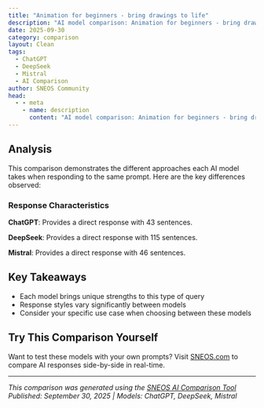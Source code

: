 ```yaml
---
title: "Animation for beginners - bring drawings to life"
description: "AI model comparison: Animation for beginners - bring drawings to life..."
date: 2025-09-30
category: comparison
layout: Clean
tags:
  - ChatGPT
  - DeepSeek
  - Mistral
  - AI Comparison
author: SNEOS Community
head:
  - - meta
    - name: description
      content: "AI model comparison: Animation for beginners - bring drawings to life..."
---
```


<ChatComparison
  title="Animation for beginners - bring drawings to life"
  prompt="Animation for beginners - bring drawings to life"
  :responses='{
    "ChatGPT": "Creating animations can be a fun and rewarding way to bring your drawings to life! Here\u2019s a simple guide for beginners to get started with animation:\n\n### 1. Understand the Basics of Animation\n- **Frames:** Animation is made up of multiple frames (images) shown in quick succession to create the illusion of movement.\n- **Frame Rate:** Common frame rates are 24 or 30 frames per second (fps). Beginners often use fewer frames to make the process easier.\n- **Keyframes and Inbetweens:** Keyframes are the main frames that define important positions or poses. Inbetweens are frames that fill the gaps between keyframes for smooth motion.\n\n### 2. Gather Your Materials\n- **Drawing tools:** Pencil and paper or a digital drawing tablet/software.\n- **Animation software:** Some beginner-friendly options include:\n  - **Flipaclip (mobile app)**\n  - **Pencil2D (free and open source)**\n  - **Krita (free, has animation features)**\n  - **Adobe Animate (paid, professional)**\n  - **Procreate (iPad, paid, great for frame-by-frame animation)**\n\n### 3. Start With Simple Concepts\n- Practice basic movements like bouncing balls, waving hands, or blinking eyes.\n- Keep your drawings simple at first to focus on movement.\n\n### 4. Create Your First Animation\n**Step-by-step:**\n\n1. **Plan your animation:** Decide what you want to animate and sketch a rough storyboard of key poses.\n2. **Draw your keyframes:** These frames capture the major positions of your animation.\n3. **Add inbetweens:** Draw frames that transition smoothly between keyframes.\n4. **Play back your animation:** Use your software to preview your work and see how it flows.\n5. **Refine:** Adjust timing and drawings to improve the animation.\n\n### 5. Tips to Improve\n- Use onion skinning (a feature in most animation software) to see previous and next frames while drawing.\n- Study real-life movement or use video references.\n- Keep practicing! Animation takes time and patience.\n\n### 6. Where to Learn More\n- **Online tutorials:** YouTube channels like \u201CDraw with Jazza,\u201D \u201CAlan Becker,\u201D or \u201CEthan Becker.\u201D\n- **Courses:** Websites like Udemy, Skillshare, or Coursera offer animation courses.\n- **Books:** \u201CThe Animator\u2019s Survival Kit\u201D by Richard Williams is a classic resource.\n\n---\n\n### Example Simple Project: Bouncing Ball Animation\n1. Draw a ball at the top of the frame (keyframe 1).\n2. Draw the ball hitting the ground (keyframe 2).\n3. Draw the ball squashing slightly on impact (keyframe 3).\n4. Draw the ball rebounding upward (keyframe 4).\n5. Fill in frames between key positions to create smooth motion.\n\n---\n\nIf you want, I can guide you through creating a specific animation or recommend software based on your setup!",
    "DeepSeek": "Of course! Welcome to the wonderful world of animation! Bringing your drawings to life is one of the most magical and rewarding creative skills you can learn.\n\nThis guide will break down the core principles and give you simple, actionable steps to start animating today, even if you\u0027ve never done it before.\n\n### The Golden Rule: It\u0027s an Illusion\n\nAnimation isn\u0027t about things moving; it\u0027s about a series of **still images**, shown in rapid succession, that trick your brain into seeing motion. This is called **persistence of vision**.\n\nThe standard rate for smooth animation is **24 frames per second (fps)**. That means you need 24 drawings for one second of film! Don\u0027t worry, you don\u0027t have to start there.\n\n---\n\n### Step 1: Master the Foundation - The 12 Principles of Animation\n\nThese principles, developed by Disney\u0027s legendary \u0022Nine Old Men,\u0022 are the bedrock of all great animation. We\u0027ll focus on the most important ones for beginners.\n\n#### 1. Squash and Stretch\nThis gives your characters weight and flexibility. When a ball hits the ground, it **squashes**. When it bounces up, it **stretches**.\n\n*   **Your First Exercise:** Animate a bouncing ball! This is the \u0022Hello, World!\u0022 of animation. Focus on making the ball squash on impact and stretch as it moves.\n\n    \n\n#### 2. Anticipation\nThis is the preparation for a main action. Before a character jumps, they must bend their knees first. Before throwing a punch, they wind up their arm. It tells the audience what is about to happen.\n\n*   **Exercise:** Animate a character jumping. Make sure they crouch down (anticipation) before they leap upwards.\n\n#### 3. Staging\nThis is about presenting your idea clearly. The character\u0027s action and the scene should be easy to understand. If a character is sad, don\u0027t have a busy background distracting from their expression.\n\n#### 4. Straight Ahead Action and Pose to Pose\nThese are two different drawing techniques:\n*   **Straight Ahead:** You draw frame 1, then frame 2, then 3, and so on. It\u0027s spontaneous but can be hard to control.\n*   **Pose to Pose (Recommended for Beginners):** You draw the key, important poses first (e.g., standing, mid-jump, landing). Then you go back and draw the \u0022in-between\u0022 frames. This gives you much more control.\n\n#### 5. Follow Through and Overlapping Action\nNot everything on a character stops at the same time. When a running character stops, their hair, clothes, or loose limbs might keep moving for a few frames before settling. This makes movement feel more natural.\n\n---\n\n### Step 2: Choose Your Tools (Start Simple!)\n\nYou can start with zero investment or use free/affordable software.\n\n#### Traditional (Paper \u0026 Pen)\n*   **What you need:** A stack of paper, a pencil, and a light source (a lamp, or even better, a lightbox).\n*   **The Technique:** Draw your first frame. On the next sheet, place it over the first and trace the parts that stay the same, only changing the parts that move. This is called **onion skinning**.\n*   **How to view it:** Take photos of each drawing with your phone and compile them in a simple app, or flip the pages with your thumb!\n\n#### Digital (Free \u0026 Powerful Software)\n*   **Krita:** A completely free, powerful painting program with a great animation workspace. **This is a top recommendation for beginners.**\n*   **Blender:** A free 3D suite that also has a fantastic 2D animation workspace called \u0022Grease Pencil.\u0022 It has a steeper learning curve but is incredibly powerful.\n*   **Procreate (iPad, ~$10):** Has basic but excellent animation assist features, perfect for short, beautiful loops.\n*   **FlipaClip (Phone/Tablet, Free):** A simple app designed specifically for frame-by-frame animation. Perfect for starting on a mobile device.\n\n---\n\n### Step 3: Your First Two Projects\n\nLet\u0027s apply what we\u0027ve learned.\n\n#### Project 1: The Bouncing Ball with Personality\n1.  **Draw the Key Poses:**\n    *   Pose A: Ball in the air.\n    *   Pose B: Ball squashed on the ground.\n    *   Pose C: Ball back in the air.\n2.  **Add In-Betweens:** Draw the frames between A and B, and B and C. The ball should be more stretched as it moves fastest.\n3.  **Add Personality:** Is it a happy beach ball? A heavy cannonball? A tired, deflating balloon? Change the timing and squash/stretch to show its weight.\n\n#### Project 2: The Simple Wave\n1.  Draw a straight line.\n2.  On the next few frames, start drawing a gentle curve forming.\n3.  Continue, making the curve rise into a wave peak.\n4.  Then, draw the frames of the wave settling back down.\nThis teaches you about slow-in and slow-out (another principle!), where movement starts slow, speeds up, and ends slow.\n\n---\n\n### Step 4: The Technical Workflow (in any software)\n\n1.  **Storyboard:** Sketch out your main scenes. What happens and in what order?\n2.  **Keyframes:** Draw the most important, extreme poses of the action.\n3.  **Timing:** Set the duration (in frames) for each keyframe. This defines the rhythm.\n4.  **In-betweening (\u0022Tweening\u0022):** Draw the frames *between* your keyframes to create smooth motion. In digital software, you can often set the keyframes and the computer will generate the in-betweens for you (this is called \u0022tweening\u0022).\n5.  **Review \u0026 Polish:** Play it back! Does it look right? Adjust the timing or redraw awkward frames.\n\n---\n\n### Step 5: Tips for Success\n\n*   **Start SMALL.** Don\u0027t try to animate a 5-minute epic. Aim for a 3-5 second loop.\n*   **Use Reference Footage!** Film yourself acting out the motion you want to animate. It\u0027s the best cheat code there is.\n*   **Be Patient.** Your first animations will be clunky. This is normal! Every animator has a folder of terrible first attempts.\n*   **Focus on the Feeling.** Is the character happy, sad, tired? Every movement should communicate that.\n*   **Join a Community.** Share your work on places like Reddit (r/animation), Discord, or Twitter. Feedback is invaluable.\n\n### Bringing It All to Life\n\nRemember, animation is a craft. You will improve with every drawing you make. The goal isn\u0027t perfection from the start; it\u0027s **progress**.\n\nSo grab a pencil and some paper, or open a free software, and make a ball bounce. You\u0027ve just taken the first step in learning how to **bring your drawings to life.**\n\nHappy animating",
    "Mistral": "Bringing drawings to life through animation can be a fun and rewarding experience, even for beginners. Here are some steps and tips to help you get started:\n\n### 1. Understand the Basics of Animation\n- **Frame Rate**: This is the number of frames (images) shown per second. Common frame rates are 24 fps (frames per second) for film and 30 fps for video.\n- **Keyframes**: These are the main poses or actions in your animation.\n- **In-Betweens**: These are the frames that fill in the gaps between keyframes to create smooth motion.\n- **Timing and Spacing**: These principles control the speed and rhythm of your animation.\n\n### 2. Choose Your Tools\n- **Traditional Animation**: Use paper, pencils, and a lightbox.\n- **Digital Animation**: Use software like Adobe Animate, Toon Boom Harmony, or free tools like Pencil2D or Synfig Studio.\n\n### 3. Plan Your Animation\n- **Storyboard**: Create a rough sketch of your animation sequence. This helps you visualize the flow and timing.\n- **Character Design**: Design your characters and decide on their movements and expressions.\n- **Backgrounds**: Plan the environment where your animation will take place.\n\n### 4. Create Keyframes\n- **Draw Key Poses**: Start by drawing the main poses or actions of your character. These are the critical moments in your animation.\n- **Consistency**: Ensure that your character\u0027s proportions and style remain consistent throughout the animation.\n\n### 5. Add In-Betweens\n- **Tweening**: Fill in the frames between your keyframes to create smooth motion. This can be done manually or using software features.\n- **Ease In and Ease Out**: Gradually speed up and slow down movements to make them look more natural.\n\n### 6. Refine and Clean Up\n- **Clean Lines**: Go over your rough sketches with clean, final lines.\n- **Coloring**: Add color to your drawings if desired.\n- **Backgrounds**: Complete any background elements to enhance the scene.\n\n### 7. Add Sound and Effects\n- **Sound Effects**: Add sound effects to enhance the animation.\n- **Music**: Include background music if it fits your story.\n- **Voiceovers**: If your animation includes dialogue, record and sync the voiceovers.\n\n### 8. Export and Share\n- **Export**: Save your animation in a suitable format (e.g., MP4, GIF).\n- **Share**: Upload your animation to platforms like YouTube, Vimeo, or social media.\n\n### Tips for Beginners\n- **Start Simple**: Begin with simple animations like a bouncing ball or a walking cycle.\n- **Practice**: Animation is a skill that improves with practice. Keep drawing and animating regularly.\n- **Study**: Watch and analyze other animations to understand techniques and styles.\n- **Feedback**: Share your work with others and seek feedback to improve.\n\n### Resources\n- **Books**: \u0022The Animator\u0027s Survival Kit\u0022 by Richard Williams.\n- **Online Tutorials**: Websites like YouTube, Skillshare, and Udemy offer numerous tutorials for beginners.\n- **Communities**: Join online communities like Reddit\u0027s r/animation or forums dedicated to animation to connect with other animators.\n\nBy following these steps and tips, you\u0027ll be well on your way to bringing your drawings to life through animation. Happy animating!"
  }'
  published-date="22:46"
/>

## Analysis

This comparison demonstrates the different approaches each AI model takes when responding to the same prompt. Here are the key differences observed:

### Response Characteristics

**ChatGPT**: Provides a direct response with 43 sentences. 

**DeepSeek**: Provides a direct response with 115 sentences. 

**Mistral**: Provides a direct response with 46 sentences. 

## Key Takeaways

- Each model brings unique strengths to this type of query
- Response styles vary significantly between models
- Consider your specific use case when choosing between these models

## Try This Comparison Yourself

Want to test these models with your own prompts? Visit [SNEOS.com](https://sneos.com) to compare AI responses side-by-side in real-time.

---

*This comparison was generated using the [SNEOS AI Comparison Tool](https://sneos.com)*
*Published: September 30, 2025 | Models: ChatGPT, DeepSeek, Mistral*
